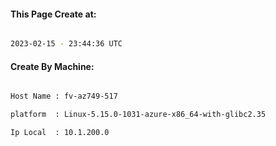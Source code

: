 
   
#### This Page Create at:

```bash

2023-02-15 - 23:44:36 UTC

```

#### Create By Machine:

```bash

Host Name : fv-az749-517

platform  : Linux-5.15.0-1031-azure-x86_64-with-glibc2.35

Ip Local  : 10.1.200.0

```

